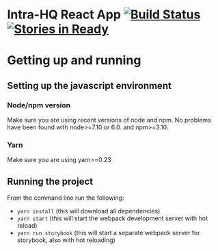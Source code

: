 # Intra-HQ React App [![Build Status](https://travis-ci.org/aefox/intra-hq.svg?branch=develop)](https://travis-ci.org/aefox/intra-hq) [![Stories in Ready](https://badge.waffle.io/aefox/intra-hq.png?label=ready&title=Ready)](https://waffle.io/aefox/intra-hq?utm_source=badge)


# Getting up and running

## Setting up the javascript environment

### Node/npm version
Make sure you are using recent versions of node and npm. No problems have been found with node>=7.10 or 6.0. and npm>=3.10.

### Yarn
Make sure you are using yarn>=0.23

## Running the project

From the command line run the following:
- `yarn install` (this will download all dependencies)
- `yarn start` (this will start the webpack development server with hot reload)
- `yarn run storybook` (this will start a separate webpack server for storybook, also with hot reloading)



